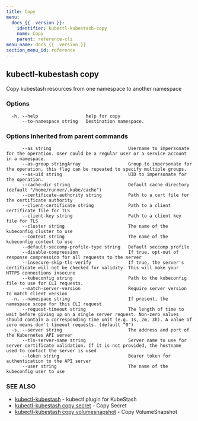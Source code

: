 ```yaml
---
title: Copy
menu:
  docs_{{ .version }}:
    identifier: kubectl-kubestash-copy
    name: Copy
    parent: reference-cli
menu_name: docs_{{ .version }}
section_menu_id: reference
---
```

## kubectl-kubestash copy

Copy kubestash resources from one namespace to another namespace

### Options

```
  -h, --help                  help for copy
      --to-namespace string   Destination namespace.
```

### Options inherited from parent commands

```
      --as string                             Username to impersonate for the operation. User could be a regular user or a service account in a namespace.
      --as-group stringArray                  Group to impersonate for the operation, this flag can be repeated to specify multiple groups.
      --as-uid string                         UID to impersonate for the operation.
      --cache-dir string                      Default cache directory (default "/home/runner/.kube/cache")
      --certificate-authority string          Path to a cert file for the certificate authority
      --client-certificate string             Path to a client certificate file for TLS
      --client-key string                     Path to a client key file for TLS
      --cluster string                        The name of the kubeconfig cluster to use
      --context string                        The name of the kubeconfig context to use
      --default-seccomp-profile-type string   Default seccomp profile
      --disable-compression                   If true, opt-out of response compression for all requests to the server
      --insecure-skip-tls-verify              If true, the server's certificate will not be checked for validity. This will make your HTTPS connections insecure
      --kubeconfig string                     Path to the kubeconfig file to use for CLI requests.
      --match-server-version                  Require server version to match client version
  -n, --namespace string                      If present, the namespace scope for this CLI request
      --request-timeout string                The length of time to wait before giving up on a single server request. Non-zero values should contain a corresponding time unit (e.g. 1s, 2m, 3h). A value of zero means don't timeout requests. (default "0")
  -s, --server string                         The address and port of the Kubernetes API server
      --tls-server-name string                Server name to use for server certificate validation. If it is not provided, the hostname used to contact the server is used
      --token string                          Bearer token for authentication to the API server
      --user string                           The name of the kubeconfig user to use
```

### SEE ALSO

* [kubectl-kubestash](/docs/reference/cli/kubectl-kubestash.md)	 - kubectl plugin for KubeStash
* [kubectl-kubestash copy secret](/docs/reference/cli/kubectl-kubestash_copy_secret.md)	 - Copy Secret
* [kubectl-kubestash copy volumesnapshot](/docs/reference/cli/kubectl-kubestash_copy_volumesnapshot.md)	 - Copy VolumeSnapshot


